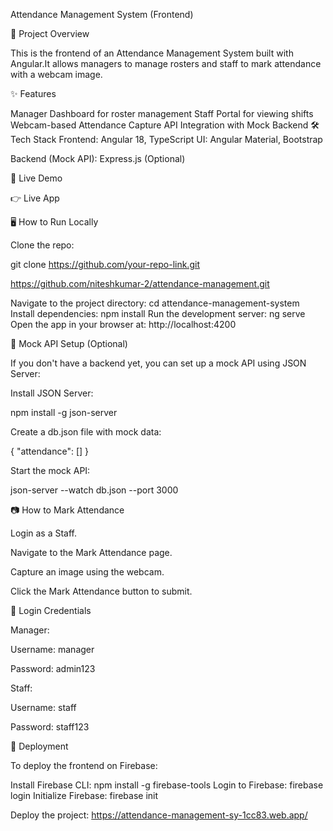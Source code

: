 Attendance Management System (Frontend)

🚀 Project Overview

This is the frontend of an Attendance Management System built with Angular.It allows managers to manage rosters and staff to mark attendance with a webcam image.

✨ Features

Manager Dashboard for roster management
Staff Portal for viewing shifts
Webcam-based Attendance Capture
API Integration with Mock Backend
🛠️ Tech Stack
Frontend: Angular 18, TypeScript
UI: Angular Material, Bootstrap

Backend (Mock API): Express.js (Optional)

📌 Live Demo

👉 Live App

🖥️ How to Run Locally

Clone the repo:

git clone https://github.com/your-repo-link.git

https://github.com/niteshkumar-2/attendance-management.git

Navigate to the project directory:
cd attendance-management-system
Install dependencies:
npm install
Run the development server:
ng serve
Open the app in your browser at:
http://localhost:4200

🔧 Mock API Setup (Optional)

If you don't have a backend yet, you can set up a mock API using JSON Server:

Install JSON Server:

npm install -g json-server

Create a db.json file with mock data:

{
  "attendance": []
}

Start the mock API:

json-server --watch db.json --port 3000

📷 How to Mark Attendance

Login as a Staff.

Navigate to the Mark Attendance page.

Capture an image using the webcam.

Click the Mark Attendance button to submit.

🔐 Login Credentials

Manager:

Username: manager

Password: admin123

Staff:

Username: staff

Password: staff123

🚀 Deployment

To deploy the frontend on Firebase:

Install Firebase CLI:
npm install -g firebase-tools
Login to Firebase:
firebase login
Initialize Firebase:
firebase init

Deploy the project: https://attendance-management-sy-1cc83.web.app/